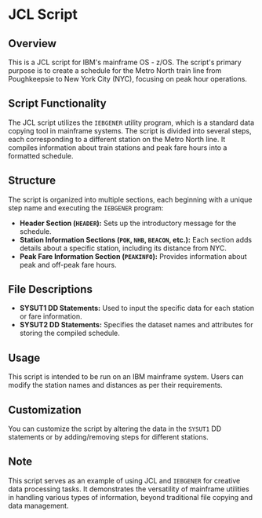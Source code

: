 # JCL Script

## Overview

This is a JCL script for IBM's mainframe OS - z/OS. The script's primary purpose is to create a schedule for the Metro North train line from Poughkeepsie to New York City (NYC), focusing on peak hour operations.

## Script Functionality

The JCL script utilizes the `IEBGENER` utility program, which is a standard data copying tool in mainframe systems. The script is divided into several steps, each corresponding to a different station on the Metro North line. It compiles information about train stations and peak fare hours into a formatted schedule.

## Structure

The script is organized into multiple sections, each beginning with a unique step name and executing the `IEBGENER` program:

- **Header Section (`HEADER`):** Sets up the introductory message for the schedule.
- **Station Information Sections (`POK`, `NHB`, `BEACON`, etc.):** Each section adds details about a specific station, including its distance from NYC.
- **Peak Fare Information Section (`PEAKINFO`):** Provides information about peak and off-peak fare hours.

## File Descriptions

- **SYSUT1 DD Statements:** Used to input the specific data for each station or fare information.
- **SYSUT2 DD Statements:** Specifies the dataset names and attributes for storing the compiled schedule.

## Usage

This script is intended to be run on an IBM mainframe system. Users can modify the station names and distances as per their requirements.

## Customization

You can customize the script by altering the data in the `SYSUT1` DD statements or by adding/removing steps for different stations.

## Note

This script serves as an example of using JCL and `IEBGENER` for creative data processing tasks. It demonstrates the versatility of mainframe utilities in handling various types of information, beyond traditional file copying and data management.
